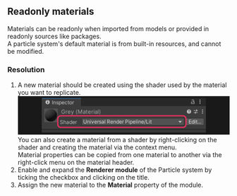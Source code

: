 ## Readonly materials


Materials can be readonly when imported from models or provided in readonly sources like packages.  
A particle system's default material is from built-in resources, and cannot be modified.

### Resolution
1. A new material should be created using the shader used by the material you want to replicate.  
![Material Inspector | Shader dropdown](../Materials/material-shader.png)  
You can also create a material from a shader by right-clicking on the shader and creating the material via the context menu.  
Material properties can be copied from one material to another via the right-click menu on the material header.
2. Enable and expand the **Renderer module** of the Particle system by ticking the checkbox and clicking on the title.
3. Assign the new material to the **Material** property of the module.